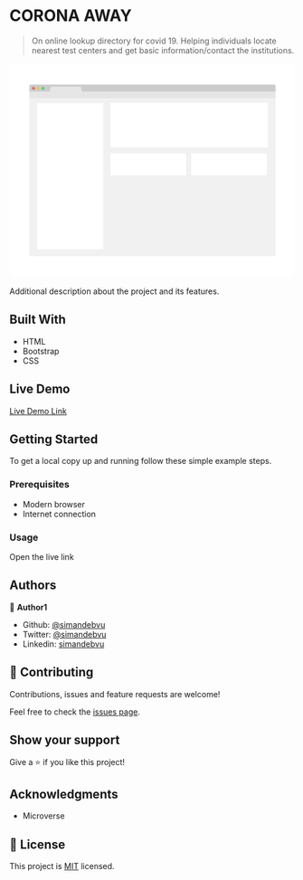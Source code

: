 # CORONA AWAY

> On online lookup directory for covid 19. Helping individuals locate nearest test centers and get basic information/contact the institutions.

![screenshot](./app_screenshot.png)

Additional description about the project and its features.

## Built With

- HTML
- Bootstrap
- CSS

## Live Demo

[Live Demo Link](#)


## Getting Started

To get a local copy up and running follow these simple example steps.

### Prerequisites

- Modern browser
- Internet connection

### Usage

Open the live link 

## Authors

👤 **Author1**

- Github: [@simandebvu](https://github.com/simandebvu)
- Twitter: [@simandebvu](https://twitter.com/simandebvu)
- Linkedin: [simandebvu](https://linkedin.com/in/simandebvu)

## 🤝 Contributing

Contributions, issues and feature requests are welcome!

Feel free to check the [issues page](issues/).

## Show your support

Give a ⭐️ if you like this project!

## Acknowledgments

- Microverse

## 📝 License

This project is [MIT](LICENSE.md) licensed.
